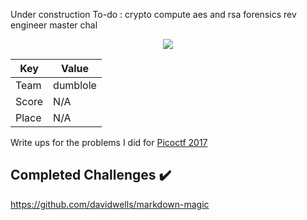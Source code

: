 Under construction
To-do : crypto compute aes and rsa forensics rev engineer master chal


<p align="center">
  <img src="https://github.com/dumblole/CTF-Writeups/blob/master/picoCTF-2017/images/logo/PicoCtfLogo.png">
</p>

Key| Value
---|---
Team|dumblole
Score|N/A
Place|N/A

Write ups for the problems I did for [Picoctf 2017](https://2017game.picoctf.com/ "2017 picoCTF")


## Completed Challenges :heavy_check_mark:


https://github.com/davidwells/markdown-magic
